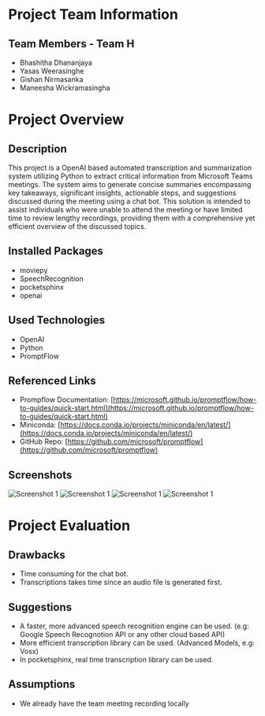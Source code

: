 # Project Team Information

## Team Members - Team H
- Bhashitha Dhananjaya
- Yasas Weerasinghe
- Gishan Nirmasanka
- Maneesha Wickramasingha

# Project Overview

## Description
This project is a OpenAI based automated transcription and summarization system utilizing Python to extract critical information from Microsoft Teams meetings. The system aims to generate concise summaries encompassing key takeaways, significant insights, actionable steps, and suggestions discussed during the meeting using a chat bot. This solution is intended to assist individuals who were unable to attend the meeting or have limited time to review lengthy recordings, providing them with a comprehensive yet efficient overview of the discussed topics.

## Installed Packages
- moviepy
- SpeechRecognition
- pocketsphinx
- openai

## Used Technologies
- OpenAI
- Python
- PromptFlow

## Referenced Links
- Prompflow Documentation: [https://microsoft.github.io/promptflow/how-to-guides/quick-start.html](https://microsoft.github.io/promptflow/how-to-guides/quick-start.html)
- Miniconda: [https://docs.conda.io/projects/miniconda/en/latest/](https://docs.conda.io/projects/miniconda/en/latest/)
- GitHub Repo: [https://github.com/microsoft/promptflow](https://github.com/microsoft/promptflow)

## Screenshots
![Screenshot 1](./screenshots/Screenshot_1.png)
![Screenshot 1](./screenshots/Screenshot_2.png)
![Screenshot 1](./screenshots/Screenshot_3.png)
![Screenshot 1](./screenshots/Screenshot_4.png)

# Project Evaluation

## Drawbacks
- Time consuming for the chat bot.
- Transcriptions takes time since an audio file is generated first.

## Suggestions
- A faster, more advanced speech recognition engine can be used. (e.g: Google Speech Recognotion API or any other cloud based API)
- More efficient transcription library can be used. (Advanced Models, e.g: Vosx)
- In pocketsphinx, real time transcription library can be used. 

## Assumptions
- We already have the team meeting recording locally
